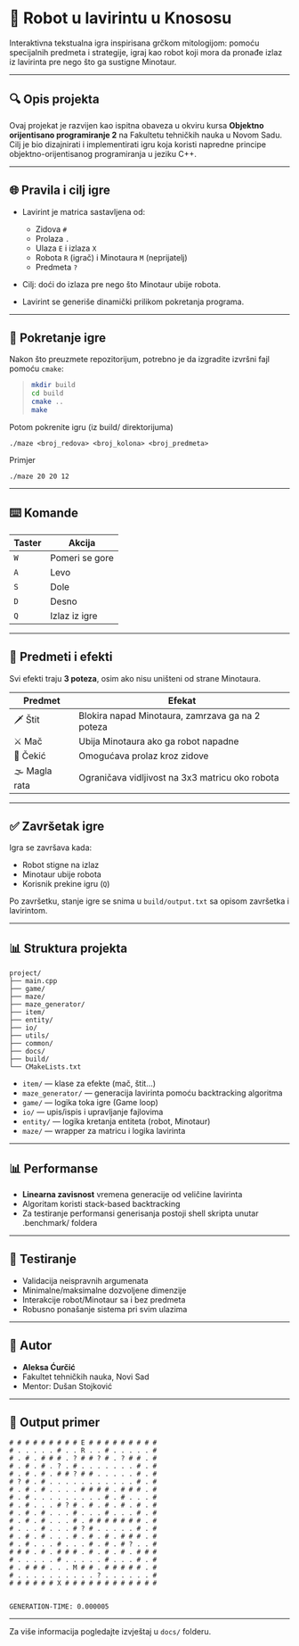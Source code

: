 # 🤖 Robot u lavirintu u Knososu

Interaktivna tekstualna igra inspirisana grčkom mitologijom: pomoću specijalnih predmeta i strategije, igraj kao robot koji mora da pronađe izlaz iz lavirinta pre nego što ga sustigne Minotaur.

---

## 🔍 Opis projekta

Ovaj projekat je razvijen kao ispitna obaveza u okviru kursa **Objektno orijentisano programiranje 2** na Fakultetu tehničkih nauka u Novom Sadu. Cilj je bio dizajnirati i implementirati igru koja koristi napredne principe objektno-orijentisanog programiranja u jeziku C++.

---

## 🌐 Pravila i cilj igre

- Lavirint je matrica sastavljena od:

  - Zidova `#`
  - Prolaza `.`
  - Ulaza `E` i izlaza `X`
  - Robota `R` (igrač) i Minotaura `M` (neprijatelj)
  - Predmeta `?`

- Cilj: doći do izlaza pre nego što Minotaur ubije robota.

- Lavirint se generiše dinamički prilikom pokretanja programa.

---

## 🚀 Pokretanje igre

Nakon što preuzmete repozitorijum, potrebno je da izgradite izvršni fajl pomoću `cmake`:

> ```bash
> mkdir build
> cd build
> cmake ..
> make
> ```

Potom pokrenite igru (iz build/ direktorijuma)
```
./maze <broj_redova> <broj_kolona> <broj_predmeta>
```

Primjer
```
./maze 20 20 12
```

---

## ⌨️ Komande

| Taster | Akcija         |
| ------ | -------------- |
| `W`    | Pomeri se gore |
| `A`    | Levo           |
| `S`    | Dole           |
| `D`    | Desno          |
| `Q`    | Izlaz iz igre  |

---

## 🍒 Predmeti i efekti

Svi efekti traju **3 poteza**, osim ako nisu uništeni od strane Minotaura.

| Predmet        | Efekat                                           |
| -------------- | ------------------------------------------------ |
| 🗡️ Štit       | Blokira napad Minotaura, zamrzava ga na 2 poteza |
| ⚔️ Mač         | Ubija Minotaura ako ga robot napadne             |
| 🔨 Čekić       | Omogućava prolaz kroz zidove                     |
| 🌫️ Magla rata | Ograničava vidljivost na 3x3 matricu oko robota  |

---

## ✅ Završetak igre

Igra se završava kada:

- Robot stigne na izlaz
- Minotaur ubije robota
- Korisnik prekine igru (`Q`)

Po završetku, stanje igre se snima u `build/output.txt` sa opisom završetka i lavirintom.

---

## 📊 Struktura projekta

```
project/
├── main.cpp
├── game/
├── maze/
├── maze_generator/
├── item/
├── entity/
├── io/
├── utils/
├── common/
├── docs/
├── build/
└── CMakeLists.txt
```

- `item/`  — klase za efekte (mač, štit...)
- `maze_generator/` — generacija lavirinta pomoću backtracking algoritma
- `game/`  — logika toka igre (Game loop)
- `io/`    — upis/ispis i upravljanje fajlovima
- `entity/` — logika kretanja entiteta (robot, Minotaur)
- `maze/` — wrapper za matricu i logika lavirinta
---

## 📊 Performanse

- **Linearna zavisnost** vremena generacije od veličine lavirinta
- Algoritam koristi stack-based backtracking
- Za testiranje performansi generisanja postoji shell skripta unutar .benchmark/ foldera

---

## 🔧 Testiranje

- Validacija neispravnih argumenata
- Minimalne/maksimalne dozvoljene dimenzije
- Interakcije robot/Minotaur sa i bez predmeta
- Robusno ponašanje sistema pri svim ulazima

---

## 📝 Autor

- **Aleksa Ćurčić**
- Fakultet tehničkih nauka, Novi Sad
- Mentor: Dušan Stojković

---

## 📁 Output primer

```
# # # # # # # # # E # # # # # # # # # 
# . . . . . # . . R . . # . . . . . # 
# . # . # # # . ? # # ? # . ? # # . # 
# . # . # . ? . # . . . . . . . # . # 
# . # . # . # # ? # # . . . . . # . # 
# ? # . # . . . . . . . . . . . # . # 
# . # . # . . . . # # # # . # # # . # 
# . # . . . . . . . . . # . # . . . # 
# . # . . . # ? # . # . # . # . # . # 
# . # . # . . . # . . . # . . . # . # 
# . # . # . . . # . # # # # # # # . # 
# . . . # . . . # ? # . . . . . # . # 
# . # . # . . . # . # . # . # # # . # 
# . # . . . # . . . # . # . # ? . . # 
# # # . # . # # # . # . # . # . # # # 
# . . . . . # . . . . . # . . . # . # 
# . # # # . . . M # # . # # # # # . # 
# . . . . . . . . . . ? . . . . . . # 
# # # # # # X # # # # # # # # # # # # 


GENERATION-TIME: 0.000005
```

---

Za više informacija pogledajte izvještaj u `docs/` folderu.

